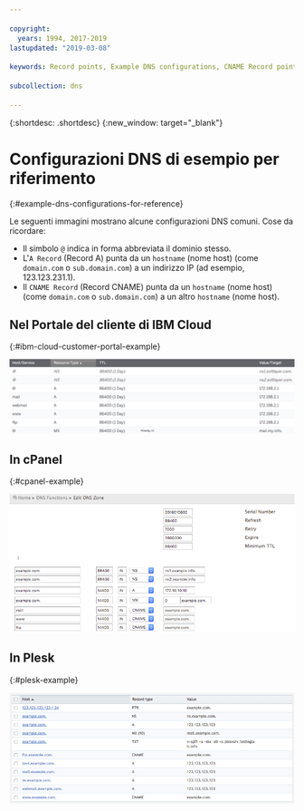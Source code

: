 ```yaml
---

copyright:
  years: 1994, 2017-2019
lastupdated: "2019-03-08"

keywords: Record points, Example DNS configurations, CNAME Record points

subcollection: dns

---
```


{:shortdesc: .shortdesc}
{:new_window: target="_blank"}

# Configurazioni DNS di esempio per riferimento
{:#example-dns-configurations-for-reference}

Le seguenti immagini mostrano alcune configurazioni DNS comuni. Cose da ricordare:

 * Il simbolo `@` indica in forma abbreviata il dominio stesso.
 * L'`A Record` (Record A) punta da un `hostname` (nome host) (come `domain.com` o `sub.domain.com`) a un indirizzo IP (ad esempio, 123.123.231.1).
 * Il `CNAME Record` (Record CNAME) punta da un `hostname` (nome host) (come `domain.com` o `sub.domain.com`) a un altro `hostname` (nome host).

## Nel Portale del cliente di IBM Cloud
{:#ibm-cloud-customer-portal-example}

![Figura 1: Esempio di zona DNS del Portale del cliente IBM](images/dns1.png)


## In cPanel
{:#cpanel-example}

![Figura 2: Esempio di zona DNS di cPanel](images/cpaneldns.png)


## In Plesk
{:#plesk-example}

![Figura 3: Esempio di DNS di Plesk](images/plesk2dns.png)
